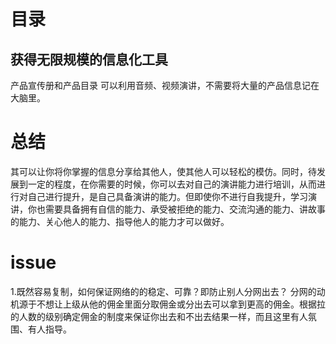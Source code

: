 # 目录
## 获得无限规模的信息化工具
产品宣传册和产品目录
可以利用音频、视频演讲，不需要将大量的产品信息记在大脑里。

# 总结
  其可以让你将你掌握的信息分享给其他人，使其他人可以轻松的模仿。同时，待发展到一定的程度，在你需要的时候，你可以去对自己的演讲能力进行培训，从而进行对自己进行提升，是自己具备演讲的能力。但即使你不进行自我提升，学习演讲，你也需要具备拥有自信的能力、承受被拒绝的能力、交流沟通的能力、讲故事的能力、关心他人的能力、指导他人的能力才可以做好。
  
# issue
1.既然容易复制，如何保证网络的的稳定、可靠？即防止别人分网出去？
  分网的动机源于不想让上级从他的佣金里面分取佣金或分出去可以拿到更高的佣金。根据拉的人数的级别确定佣金的制度来保证你出去和不出去结果一样，而且这里有人氛围、有人指导。
